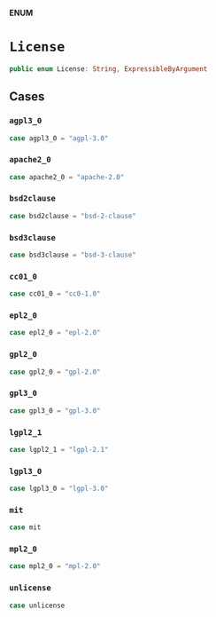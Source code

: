 **ENUM**

# `License`

```swift
public enum License: String, ExpressibleByArgument
```

## Cases
### `agpl3_0`

```swift
case agpl3_0 = "agpl-3.0"
```

### `apache2_0`

```swift
case apache2_0 = "apache-2.0"
```

### `bsd2clause`

```swift
case bsd2clause = "bsd-2-clause"
```

### `bsd3clause`

```swift
case bsd3clause = "bsd-3-clause"
```

### `cc01_0`

```swift
case cc01_0 = "cc0-1.0"
```

### `epl2_0`

```swift
case epl2_0 = "epl-2.0"
```

### `gpl2_0`

```swift
case gpl2_0 = "gpl-2.0"
```

### `gpl3_0`

```swift
case gpl3_0 = "gpl-3.0"
```

### `lgpl2_1`

```swift
case lgpl2_1 = "lgpl-2.1"
```

### `lgpl3_0`

```swift
case lgpl3_0 = "lgpl-3.0"
```

### `mit`

```swift
case mit
```

### `mpl2_0`

```swift
case mpl2_0 = "mpl-2.0"
```

### `unlicense`

```swift
case unlicense
```
